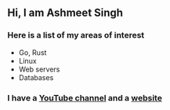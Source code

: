 ## Hi, I am Ashmeet Singh

### Here is a list of my areas of interest

- Go, Rust
- Linux
- Web servers
- Databases

### I have a [YouTube channel](https://www.youtube.com/@BytesBasement) and a [website](https://bytesbasement.com/)
